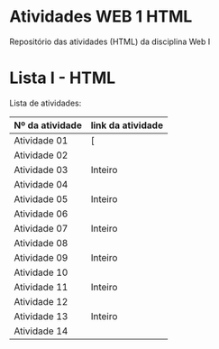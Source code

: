 # Atividades WEB 1 HTML
Repositório das atividades (HTML) da disciplina Web I

# Lista I - HTML

Lista de atividades:

| Nº da atividade |link da atividade |
| -------- | ---------------- |
| Atividade 01|[    |
| Atividade 02|             |
| Atividade 03| Inteiro     |
| Atividade 04|             |
| Atividade 05| Inteiro     |
| Atividade 06|             |
| Atividade 07| Inteiro     |
| Atividade 08|             |
| Atividade 09| Inteiro     |
| Atividade 10|             |
| Atividade 11| Inteiro     |
| Atividade 12|             |
| Atividade 13| Inteiro     |
| Atividade 14|             |






